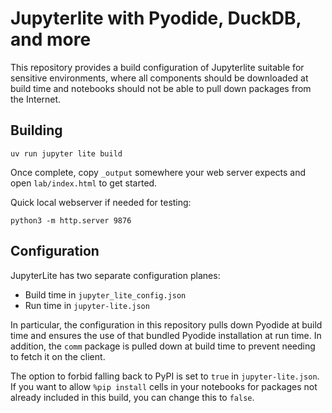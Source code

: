 # Jupyterlite with Pyodide, DuckDB, and more

This repository provides a build configuration of Jupyterlite suitable for sensitive environments, where all components should be downloaded at build time and notebooks should not be able to pull down packages from the Internet.

## Building

```shell
uv run jupyter lite build
```

Once complete, copy `_output` somewhere your web server expects and open `lab/index.html` to get started.

Quick local webserver if needed for testing:

```shell
python3 -m http.server 9876
```

## Configuration

JupyterLite has two separate configuration planes:

* Build time in `jupyter_lite_config.json`
* Run time in `jupyter-lite.json`

In particular, the configuration in this repository pulls down Pyodide at build time and ensures the use of that bundled Pyodide installation at run time. In addition, the `comm` package is pulled down at build time to prevent needing to fetch it on the client.

The option to forbid falling back to PyPI is set to `true` in `jupyter-lite.json`. If you want to allow `%pip install` cells in your notebooks for packages not already included in this build, you can change this to `false`.

